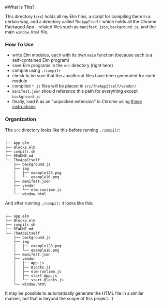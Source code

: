 #What Is This?

This directory (`src`) holds all my Elm files, a script for compiling them in a certain way,
and a directory called `TheAppItself` which holds all the Chrome Packaged App - related files
such as `manifest.json`, `background.js`, and the main `window.html` file.

### How To Use
* write Elm modules, each with its own `main` function (because each is a self-contained Elm program)
* save Elm programs in the `src` directory (right here)
* compile using `./compilr`
* check to be sure that the JavaScript files have been generated for each module
* compiled `*.js` files will be placed in `src/TheAppItself/vendor/`
* `manifest.json` should reference this path for everything except `background.js`
* finally, load it as an "unpacked extension" in Chrome using [these instructions](http://developer.chrome.com/apps/first_app.html#five)

### Organization
The `src` directory looks like this before running `./compilr`:

```
.
├── App.elm
├── Blocks.elm
├── compilr.sh
├── README.md
└── TheAppItself
    ├── background.js
    ├── img
    │   ├── example128.png
    │   └── example16.png
    ├── manifest.json
    ├── vendor
    │   └── elm-runtime.js
    └── window.html

```

And after running `./compilr` it looks like this:

```
.
├── App.elm
├── Blocks.elm
├── compilr.sh
├── README.md
└── TheAppItself
    ├── background.js
    ├── img
    │   ├── example128.png
    │   └── example16.png
    ├── manifest.json
    ├── vendor
    │   ├── App.js
    │   ├── Blocks.js
    │   ├── elm-runtime.js
    │   ├── start-App.js
    │   └── start-Blocks.js
    └── window.html

```
It may be possible to automatically generate the HTML file in a similar manner, but
that is beyond the scope of this project. :)
